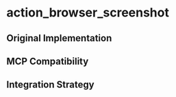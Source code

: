 # action_browser_screenshot

## Original Implementation

## MCP Compatibility

## Integration Strategy

